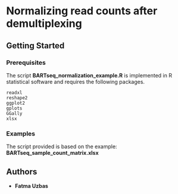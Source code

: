 # Normalizing read counts after demultiplexing


## Getting Started


### Prerequisites

The script **BARTseq_normalization_example.R** is implemented in R statistical software and requires the following packages.

```
readxl
reshape2
ggplot2
gplots
GGally
xlsx
```

### Examples
The script provided is based on the example: **BARTseq_sample_count_matrix.xlsx**

## Authors

* **Fatma Uzbas**

